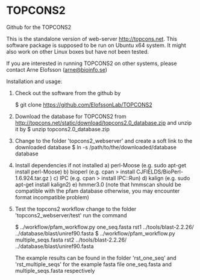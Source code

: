 TOPCONS2
========

Github for the TOPCONS2

This is the standalone version of web-server http://topcons.net.
This software package is supposed to be run on Ubuntu x64 system.
It might also work on other Linux boxes but have not been tested.

If you are interested in running TOPCONS2 on other systems, please contact
Arne Elofsson (arne@bioinfo.se)

Installation and usage:

1. Check out the software from the github by

    $ git clone https://github.com/ElofssonLab/TOPCONS2

2. Download the database for TOPCONS2 from
    http://topcons.net/static/download/topcons2.0_database.zip
   and unzip it by 
    $ unzip topcons2.0_database.zip

3. Change to the folder 'topcons2_webserver' and create a soft link to the
   downloaded database
    $ ln -s /path/to/the/downloaded/database database

4. Install dependencies if not installed
    a)    perl-Moose (e.g. sudo apt-get install perl-Moose)
    b)    bioperl    (e.g. cpan > install  CJFIELDS/BioPerl-1.6.924.tar.gz )
    c)    IPC        (e.g. cpan > install IPC::Run)
    d)    kalign     (e.g. sudo apt-get install kalign2)
    e)    hmmer3.0   (note that hmmscan should be compatible with the pfam database
                      otherwise, you may encounter format incompatible problem)

5. Test the topcons2 workflow
   change to the folder 'topcons2_webserver/test'
   run the command

    $ ../workflow/pfam_workflow.py one_seq.fasta rst1 ../tools/blast-2.2.26/ ../database/blast/uniref90.fasta
    $ ../workflow/pfam_workflow.py multiple_seqs.fasta rst2 ../tools/blast-2.2.26/ ../database/blast/uniref90.fasta

   The example results can be found in the folder 'rst_one_seq' and
   'rst_multiple_seqs' for the example fasta file one_seq.fasta and
   multiple_seqs.fasta respectively
